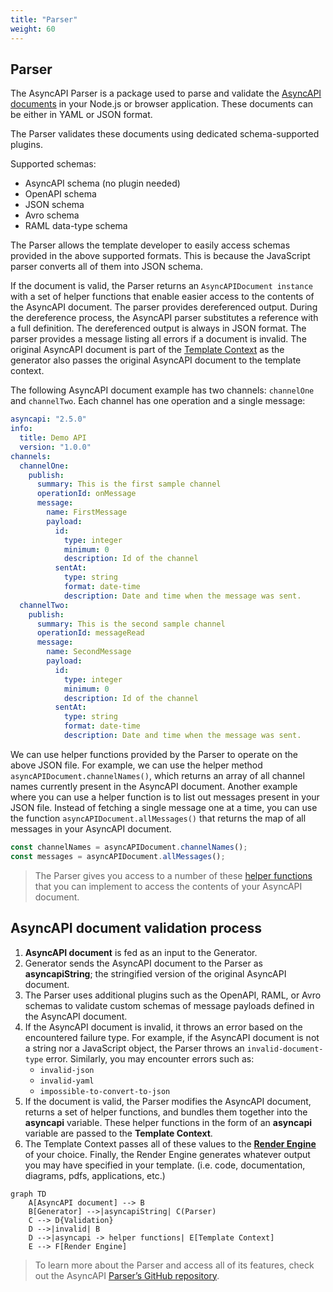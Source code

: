 ```yaml
---
title: "Parser"
weight: 60
---
```


## Parser

The AsyncAPI Parser is a package used to parse and validate the [AsyncAPI documents](asyncapi-document) in your Node.js or browser application. These documents can be either in YAML or JSON format.

The Parser validates these documents using dedicated schema-supported plugins.

Supported schemas:

- AsyncAPI schema (no plugin needed)
- OpenAPI schema
- JSON schema
- Avro schema
- RAML data-type schema

The Parser allows the template developer to easily access schemas provided in the above supported formats. This is because the JavaScript parser converts all of them into JSON schema.

If the document is valid, the Parser returns an `AsyncAPIDocument instance` with a set of helper functions that enable easier access to the contents of the AsyncAPI document. The parser provides dereferenced output. During the dereference process, the AsyncAPI parser substitutes a reference with a full definition. The dereferenced output is always in JSON format. The parser provides a message listing all errors if a document is invalid. The original AsyncAPI document is part of the [Template Context](template-context) as the generator also passes the original AsyncAPI document to the template context.

The following AsyncAPI document example has two channels: `channelOne` and `channelTwo`. Each channel has one operation and a single message:

```yaml
asyncapi: "2.5.0"
info:
  title: Demo API
  version: "1.0.0"
channels:
  channelOne:
    publish:
      summary: This is the first sample channel
      operationId: onMessage
      message:
        name: FirstMessage
        payload:
          id:
            type: integer
            minimum: 0
            description: Id of the channel
          sentAt:
            type: string
            format: date-time
            description: Date and time when the message was sent.
  channelTwo:
    publish:
      summary: This is the second sample channel
      operationId: messageRead
      message:
        name: SecondMessage
        payload:
          id:
            type: integer
            minimum: 0
            description: Id of the channel
          sentAt:
            type: string
            format: date-time
            description: Date and time when the message was sent.
```

We can use helper functions provided by the Parser to operate on the above JSON file. For example, we can use the helper method `asyncAPIDocument.channelNames()`, which returns an array of all channel names currently present in the AsyncAPI document. Another example where you can use a helper function is to list out messages present in your JSON file. Instead of fetching a single message one at a time, you can use the function `asyncAPIDocument.allMessages()` that returns the map of all messages in your AsyncAPI document.

```js
const channelNames = asyncAPIDocument.channelNames();
const messages = asyncAPIDocument.allMessages();
```

> The Parser gives you access to a number of these [helper functions](https://github.com/asyncapi/parser-js/blob/master/API.md) that you can implement to access the contents of your AsyncAPI document.

## AsyncAPI document validation process

1. **AsyncAPI document** is fed as an input to the Generator.
1. Generator sends the AsyncAPI document to the Parser as **asyncapiString**; the stringified version of the original AsyncAPI document.
1. The Parser uses additional plugins such as the OpenAPI, RAML, or Avro schemas to validate custom schemas of message payloads defined in the AsyncAPI document.
1. If the AsyncAPI document is invalid, it throws an error based on the encountered failure type. For example, if the AsyncAPI document is not a string nor a JavaScript object, the Parser throws an `invalid-document-type` error.
   Similarly, you may encounter errors such as:
   - `invalid-json`
   - `invalid-yaml`
   - `impossible-to-convert-to-json`
1. If the document is valid, the Parser modifies the AsyncAPI document, returns a set of helper functions, and bundles them together into the **asyncapi** variable. These helper functions in the form of an **asyncapi** variable are passed to the **Template Context**.
1. The Template Context passes all of these values to the [**Render Engine**](react-render-engine) of your choice. Finally, the Render Engine generates whatever output you may have specified in your template. (i.e. code, documentation, diagrams, pdfs, applications, etc.)

```mermaid
graph TD
    A[AsyncAPI document] --> B
    B[Generator] -->|asyncapiString| C(Parser)
    C --> D{Validation}
    D -->|invalid| B
    D -->|asyncapi -> helper functions| E[Template Context]
    E --> F[Render Engine]
```

> To learn more about the Parser and access all of its features, check out the AsyncAPI [Parser’s GitHub repository](https://github.com/asyncapi/parser-js).

